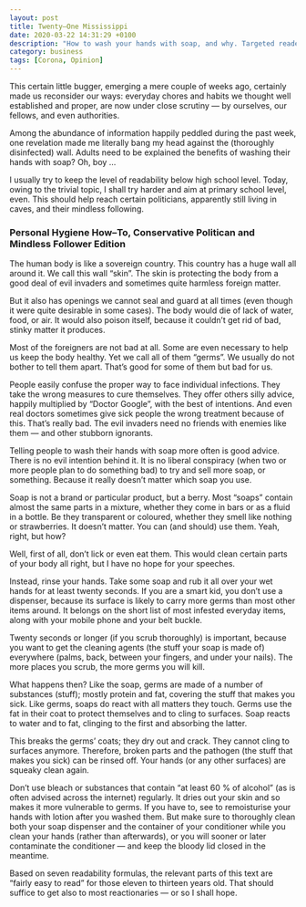 ```yaml
---
layout: post
title: Twenty–One Mississippi
date: 2020-03-22 14:31:29 +0100
description: "How to wash your hands with soap, and why. Targeted readers: Preteens, politoid idiots, and their mindless followers."
category: business
tags: [Corona, Opinion]
---
```


This certain little bugger, emerging a mere couple of weeks ago, certainly made us reconsider our ways: everyday chores and habits we thought well established and proper, are now under close scrutiny — by ourselves, our fellows, and even authorities.

Among the abundance of information happily peddled during the past week, one revelation made me literally bang my head against the (thoroughly disinfected) wall. Adults need to be explained the benefits of washing their hands with soap? Oh, boy …
<!--more-->

I usually try to keep the level of readability below high school level. Today, owing to the trivial topic, I shall try harder and aim at primary school level, even. This should help reach certain politicians, apparently still living in caves, and their mindless following.

### Personal Hygiene How–To, Conservative Politican and Mindless Follower Edition

The human body is like a sovereign country. This country has a huge wall all around it. We call this wall “skin”. The skin is protecting the body from a good deal of evil invaders and sometimes quite harmless foreign matter.

But it also has openings we cannot seal and guard at all times (even though it were quite desirable in some cases). The body would die of lack of water, food, or air. It would also poison itself, because it couldn’t get rid of bad, stinky matter it produces.

Most of the foreigners are not bad at all. Some are even necessary to help us keep the body healthy. Yet we call all of them “germs”. We usually do not bother to tell them apart. That’s good for some of them but bad for us.

People easily confuse the proper way to face individual infections. They take the wrong measures to cure themselves. They offer others silly advice, happily multiplied by “Doctor Google”, with the best of intentions. And even real doctors sometimes give sick people the wrong treatment because of this. That’s really bad. The evil invaders need no friends with enemies like them — and other stubborn ignorants.

Telling people to wash their hands with soap more often is good advice. There is no evil intention behind it. It is no liberal conspiracy (when two or more people plan to do something bad) to try and sell more soap, or something. Because it really doesn’t matter which soap you use.

Soap is not a brand or particular product, but a berry. Most “soaps” contain almost the same parts in a mixture, whether they come in bars or as a fluid in a bottle. Be they transparent or coloured, whether they smell like nothing or strawberries. It doesn’t matter. You can (and should) use them. Yeah, right, but how?

Well, first of all, don’t lick or even eat them. This would clean certain parts of your body all right, but I have no hope for your speeches.

Instead, rinse your hands. Take some soap and rub it all over your wet hands for at least twenty seconds. If you are a smart kid, you don’t use a dispenser, because its surface is likely to carry more germs than most other items around. It belongs on the short list of most infested everyday items, along with your mobile phone and your belt buckle.

Twenty seconds or longer (if you scrub thoroughly) is important, because you want to get the cleaning agents (the stuff your soap is made of) everywhere (palms, back, between your fingers, and under your nails). The more places you scrub, the more germs you will kill.

What happens then? Like the soap, germs are made of a number of substances (stuff); mostly protein and fat, covering the stuff that makes you sick. Like germs, soaps do react with all matters they touch. Germs use the fat in their coat to protect themselves and to cling to surfaces. Soap reacts to water and to fat, clinging to the first and absorbing the latter.

This breaks the germs’ coats; they dry out and crack. They cannot cling to surfaces anymore. Therefore, broken parts and the pathogen (the stuff that makes you sick) can be rinsed off. Your hands (or any other surfaces) are squeaky clean again.

Don’t use bleach or substances that contain “at least 60 % of alcohol” (as is often advised across the internet) regularly. It dries out your skin and so makes it more vulnerable to germs. If you have to, see to remoisturise your hands with lotion after you washed them. But make sure to thoroughly clean both your soap dispenser and the container of your conditioner while you clean your hands (rather than afterwards), or you will sooner or later contaminate the conditioner — and keep the bloody lid closed in the meantime.

Based on seven readability formulas, the relevant parts of this text are “fairly easy to read” for those eleven to thirteen years old. That should suffice to get also to most reactionaries — or so I shall hope.
